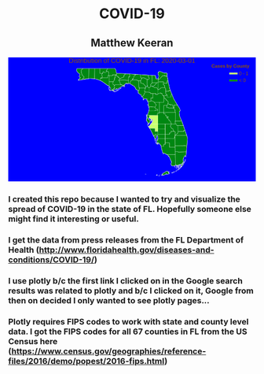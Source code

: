 # <div align="center">COVID-19</div>
## <div align="center">Matthew Keeran</div>

![](https://github.com/mattkeeran/COVID-19/blob/master/2020-03-13_FL.gif)

### I created this repo because I wanted to try and visualize the spread of COVID-19 in the state of FL. Hopefully someone else might find it interesting or useful.

### I get the data from press releases from the FL Department of Health (http://www.floridahealth.gov/diseases-and-conditions/COVID-19/)

### I use plotly b/c the first link I clicked on in the Google search results was related to plotly and b/c I clicked on it, Google from then on decided I only wanted to see plotly pages...

### Plotly requires FIPS codes to work with state and county level data. I got the FIPS codes for all 67 counties in FL from the US Census here (https://www.census.gov/geographies/reference-files/2016/demo/popest/2016-fips.html)